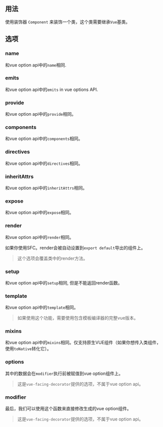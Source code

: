 ## 用法

使用装饰器 `Component` 来装饰一个类，这个类需要继承`Vue`基类。

[](../../../en/class-component/component/code-usage-base.ts ':include :type=code typescript')

## 选项

### name

和vue option api中的`name`相同.

[](../../../en/class-component/component/code-option-name.ts ':include :type=code typescript')

### emits

和vue option api中的`emits` in vue options API.

[](../../../en/class-component/component/code-option-emits.ts ':include :type=code typescript')

### provide

和vue option api中的`provide`相同。

[](../../../en/class-component/component/code-option-provide.ts ':include :type=code typescript')

### components

和vue option api中的`components`相同。

[](../../../en/class-component/component/code-option-components.ts ':include :type=code typescript')

### directives

和vue option api中的`directives`相同。

[](../../../en/class-component/component/code-option-directives.ts ':include :type=code typescript')

### inheritAttrs

和vue option api中的`inheritAttrs`相同。

[](../../../en/class-component/component/code-option-inherit-attrs.ts ':include :type=code typescript')

### expose

和vue option api中的`expose`相同。

[](../../../en/class-component/component/code-option-expose.ts ':include :type=code typescript')

### render

和vue option api中的`render`相同。

如果你使用SFC。render会被自动设置到`export default`导出的组件上。

> 这个选项会覆盖类中的render方法。

[](../../../en/class-component/component/code-option-render.ts ':include :type=code typescript')

### setup

和vue option api中的`setup`相同, 但是不能返回render函数。

[](../../../en/class-component/component/code-option-setup.ts ':include :type=code typescript')

### template

和vue option api中的`template`相同。

> 如果使用这个功能，需要使用包含模板编译器的完整vue版本。

[](../../../en/class-component/component/code-option-template.ts ':include :type=code typescript')

### mixins

和vue option api中的`mixins`相同。仅支持原生VUE组件（如果你想传入类组件，使用`toNative`转化它）。

[](../../../en/class-component/component/code-option-mixins.ts ':include :type=code typescript')

### options

其中的数据会在`modifier`执行前被赋值到vue option组件上。

> 这是`vue-facing-decorator`提供的选项，不属于vue option api。

[](../../../en/class-component/component/code-option-options.ts ':include :type=code typescript')

### modifier

最后，我们可以使用这个函数来直接修改生成的vue option组件。

> 这是`vue-facing-decorator`提供的选项，不属于vue option api。

[](../../../en/class-component/component/code-option-modifier.ts ':include :type=code typescript')
